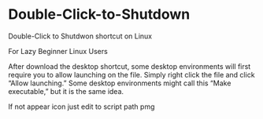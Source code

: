 # Double-Click-to-Shutdown
Double-Click to Shutdwon shortcut on Linux

For Lazy Beginner Linux Users

After download the desktop shortcut, some desktop environments will first require you to allow launching on the file. Simply right click the file and click “Allow launching.” Some desktop environments might call this “Make executable,” but it is the same idea.


If not appear icon just edit to script path pmg
